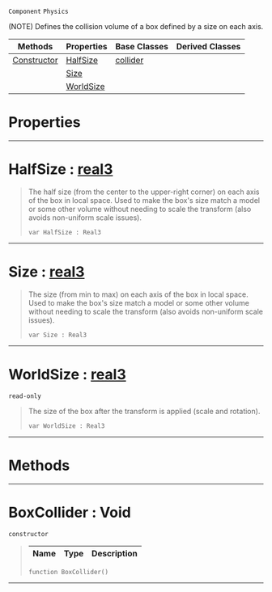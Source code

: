  `Component` `Physics`



(NOTE) Defines the collision volume of a box defined by a size on each axis.

|Methods|Properties|Base Classes|Derived Classes|
|---|---|---|---|
|[ Constructor](https://github.com/zeroengineteam/ZeroDocs/blob/master/code_reference/class_reference/boxcollider.markdown#boxcollider-void)|[ HalfSize](https://github.com/zeroengineteam/ZeroDocs/blob/master/code_reference/class_reference/boxcollider.markdown#halfsize-zero-engine-doc)|[collider](https://github.com/zeroengineteam/ZeroDocs/blob/master/code_reference/class_reference/collider.markdown)| |
| |[ Size](https://github.com/zeroengineteam/ZeroDocs/blob/master/code_reference/class_reference/boxcollider.markdown#size-zero-engine-documen)| | |
| |[ WorldSize](https://github.com/zeroengineteam/ZeroDocs/blob/master/code_reference/class_reference/boxcollider.markdown#worldsize-zero-engine-do)| | |


 #  Properties


---  
 #  HalfSize : [real3](https://github.com/zeroengineteam/ZeroDocs/blob/master/code_reference/nada_base_types/real3.markdown)

> The half size (from the center to the upper-right corner) on each axis of the box in local space. Used to make the box's size match a model or some other volume without needing to scale the transform (also avoids non-uniform scale issues).
> ``` lang=cpp, name=Nada
> var HalfSize : Real3


---  
 #  Size : [real3](https://github.com/zeroengineteam/ZeroDocs/blob/master/code_reference/nada_base_types/real3.markdown)

> The size (from min to max) on each axis of the box in local space. Used to make the box's size match a model or some other volume without needing to scale the transform (also avoids non-uniform scale issues).
> ``` lang=cpp, name=Nada
> var Size : Real3


---  
 #  WorldSize : [real3](https://github.com/zeroengineteam/ZeroDocs/blob/master/code_reference/nada_base_types/real3.markdown)

 `read-only`

> The size of the box after the transform is applied (scale and rotation).
> ``` lang=cpp, name=Nada
> var WorldSize : Real3


---  
 #  Methods


---  
 #  BoxCollider : Void

 `constructor`

> 
> |Name|Type|Description|
> |---|---|---|
> ``` lang=cpp, name=Nada
> function BoxCollider()
> ``` 


---  
 

 